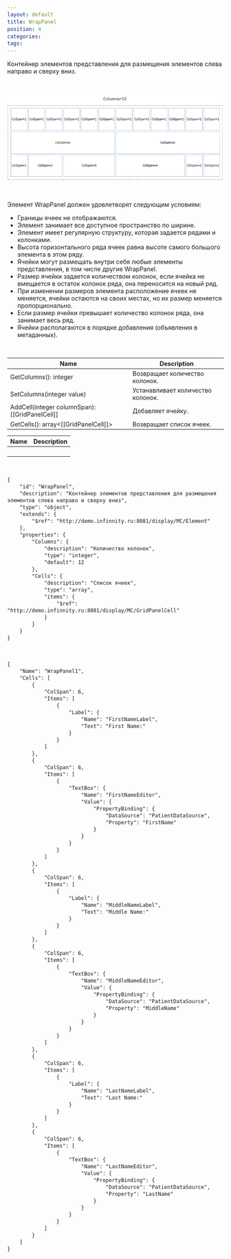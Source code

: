 ```yaml
---
layout: default
title: WrapPanel
position: 4
categories: 
tags: 
---
```


Контейнер элементов представления для размещения элементов слева направо и сверху вниз.

   

![](WrapPanel.png)

   

Элемент WrapPanel должен удовлетворят следующим условиям:

* Границы ячеек не отображаются.
* Элемент занимает все доступное пространство по ширине.
* Элемент имеет регулярную структуру, которая задается рядами и колонками.
* Высота горизонтального ряда ячеек равна высоте самого большого элемента в этом ряду.
* Ячейки могут размещать внутри себя любые элементы представления, в том числе другие WrapPanel.
* Размер ячейки задается количеством колонок, если ячейка не вмещается в остаток колонок ряда, она переносится на новый ряд.
* При изменении размеров элемента расположение ячеек не меняется, ячейки остаются на своих местах, но их размер меняется пропорционально.
* Если размер ячейки превышает количество колонок ряда, она занимает весь ряд.
* Ячейки располагаются в порядке добавления (объявления в метаданных).

   

|Name|Description|
|----|-----------|
|GetColumns(): integer|Возвращает количество колонок.|
|SetColumns(integer value)|Устанавливает количество колонок.|
|AddCell(integer columnSpan): [[GridPanelCell]]|Добавляет ячейку.|
|GetCells(): array<[[GridPanelCell]]>|Возвращает список ячеек.|

|Name|Description|
|----|-----------|
| | |

   

```
{
	"id": "WrapPanel",
	"description": "Контейнер элементов представления для размещения элементов слева направо и сверху вниз",
	"type": "object",
	"extends": {
		"$ref": "http://demo.infinnity.ru:8081/display/MC/Element"
	},
	"properties": {
		"Columns": {
			"description": "Количество колонок",
			"type": "integer",
			"default": 12
		},
		"Cells": {
			"description": "Список ячеек",
			"type": "array",
			"items": {
				"$ref": "http://demo.infinnity.ru:8081/display/MC/GridPanelCell"
			}
		}
	}
}
```

  

```
{
	"Name": "WrapPanel1",
	"Cells": [
		{
			"ColSpan": 6,
			"Items": [
				{
					"Label": {
						"Name": "FirstNameLabel",
						"Text": "First Name:"
					}
				}
			]
		},
		{
			"ColSpan": 6,
			"Items": [
				{
					"TextBox": {
						"Name": "FirstNameEditor",
						"Value": {
							"PropertyBinding": {
								"DataSource": "PatientDataSource",
								"Property": "FirstName"
							}
						}
					}
				}
			]
		},
		{
			"ColSpan": 6,
			"Items": [
				{
					"Label": {
						"Name": "MiddleNameLabel",
						"Text": "Middle Name:"
					}
				}
			]
		},
		{
			"ColSpan": 6,
			"Items": [
				{
					"TextBox": {
						"Name": "MiddleNameEditor",
						"Value": {
							"PropertyBinding": {
								"DataSource": "PatientDataSource",
								"Property": "MiddleName"
							}
						}
					}
				}
			]
		},
		{
			"ColSpan": 6,
			"Items": [
				{
					"Label": {
						"Name": "LastNameLabel",
						"Text": "Last Name:"
					}
				}
			]
		},
		{
			"ColSpan": 6,
			"Items": [
				{
					"TextBox": {
						"Name": "LastNameEditor",
						"Value": {
							"PropertyBinding": {
								"DataSource": "PatientDataSource",
								"Property": "LastName"
							}
						}
					}
				}
			]
		}
	]
}
```

 

 

